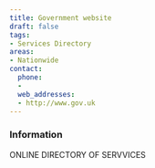 ```yaml
---
title: Government website
draft: false
tags:
- Services Directory
areas:
- Nationwide
contact:
  phone:
  -
  web_addresses:
  - http://www.gov.uk
---
```


### Information
ONLINE DIRECTORY OF SERVVICES

